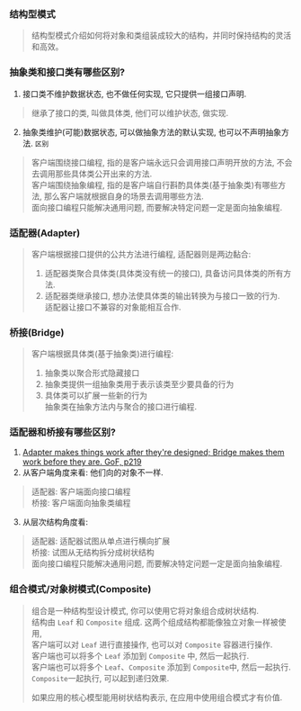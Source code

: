 ### 结构型模式
> 结构型模式介绍如何将对象和类组装成较大的结构，并同时保持结构的灵活和高效。


### 抽象类和接口类有哪些区别?
1. 接口类不维护数据状态, 也不做任何实现, 它只提供一组接口声明.
> 继承了接口的类, 叫做具体类, 他们可以维护状态, 做实现.   

2. 抽象类维护(可能)数据状态, 可以做抽象方法的默认实现, 也可以不声明抽象方法.
`区别`
> 客户端围绕接口编程, 指的是客户端永远只会调用接口声明开放的方法, 不会去调用那些具体类公开出来的方法.     
> 客户端围绕抽象编程, 指的是客户端自行斟酌具体类(基于抽象类)有哪些方法, 那么客户端就根据自身的场景去调用哪些方法.    
> 面向接口编程只能解决通用问题, 而要解决特定问题一定是面向抽象编程.  


### 适配器(Adapter)
> 客户端根据接口提供的公共方法进行编程, 适配器则是两边黏合:   
> 1. 适配器类聚合具体类(具体类没有统一的接口), 具备访问具体类的所有方法.
> 2. 适配器类继承接口, 想办法使具体类的输出转换为与接口一致的行为.    
> 适配器让接口不兼容的对象能相互合作.


### 桥接(Bridge)
> 客户端根据具体类(基于抽象类)进行编程: 
> 1. 抽象类以聚合形式隐藏接口   
> 2. 抽象类提供一组抽象类用于表示该类至少要具备的行为   
> 3. 具体类可以扩展一些新的行为   
> 抽象类在抽象方法内与聚合的接口进行编程.


### 适配器和桥接有哪些区别?
1. [Adapter makes things work after they're designed; Bridge makes them work before they are. GoF, p219](https://stackoverflow.com/a/1425325/12353483)
2. 从客户端角度来看: 他们向的对象不一样.    
> 适配器: 客户端面向接口编程     
> 桥接: 客户端面向抽象类编程     
3. 从层次结构角度看:   
> 适配器: 适配器试图从单点进行横向扩展    
> 桥接: 试图从无结构拆分成树状结构     
> 面向接口编程只能解决通用问题, 而要解决特定问题一定是面向抽象编程.  


### 组合模式/对象树模式(Composite)
> 组合是一种结构型设计模式, 你可以使用它将对象组合成树状结构.   
> 结构由 `Leaf` 和 `Composite` 组成. 这两个组成结构都能像独立对象一样被使用,   
> 客户端可以对 `Leaf` 进行直接操作, 也可以对 `Composite` 容器进行操作.    
> 客户端也可以将多个 `Leaf` 添加到 `Composite` 中, 然后一起执行.     
> 客户端也可以将多个 `Leaf`、`Composite` 添加到 `Composite`中, 然后一起执行.    
> `Composite`一起执行, 可以起到递归效果.    
> 
> 如果应用的核心模型能用树状结构表示, 在应用中使用组合模式才有价值.   
